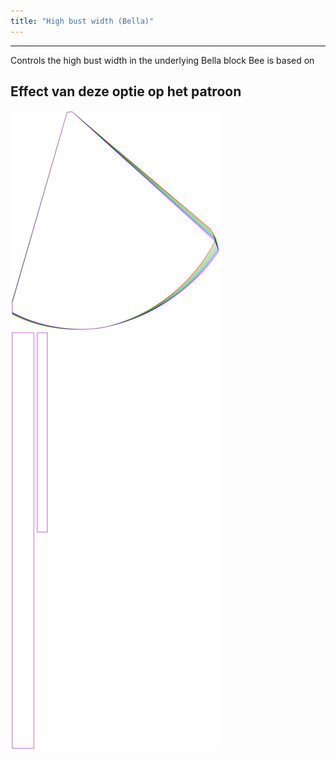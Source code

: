```yaml
---
title: "High bust width (Bella)"
---
```


---

Controls the high bust width in the underlying Bella block Bee is based on

## Effect van deze optie op het patroon

![Deze afbeelding toont het effect van deze optie door meerdere varianten die een andere waarde hebben voor deze optie te vervangen](bee_highbustwidth_sample.svg "Effect van deze optie op het patroon")
